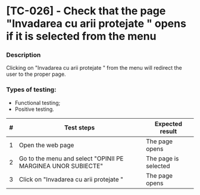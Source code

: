 # **[TC-026] - Check that the page "Invadarea cu arii protejate " opens if it is selected from the menu**

### **Description**

Clicking on "Invadarea cu arii protejate " from the menu will redirect the user to the proper page.

### **Types of testing:**

- Functional testing;
- Positive testing.

| #   | **Test steps**                                               | **Expected result**  |
| --- | ------------------------------------------------------------ | -------------------- |
| 1   | Open the web page                                            | The page opens       |
| 2   | Go to the menu and select "OPINII PE MARGINEA UNOR SUBIECTE" | The page is selected |
| 3   | Click on "Invadarea cu arii protejate "                      | The page opens       |
